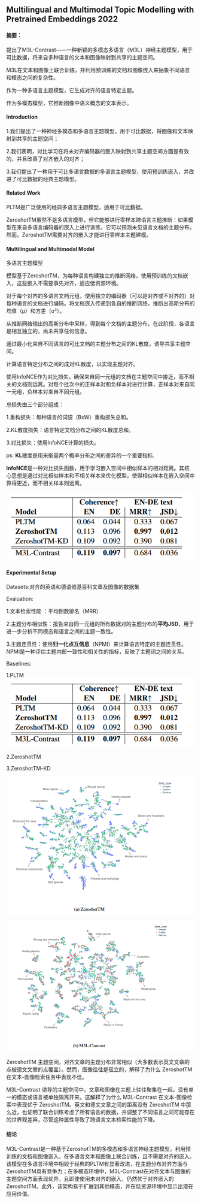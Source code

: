 ## Multilingual and Multimodal Topic Modelling with Pretrained Embeddings 2022

#### 摘要：

提出了M3L-Contrast——一种新颖的多模态多语言（M3L）神经主题模型，用于可比数据，将来自多种语言的文本和图像映射到共享的主题空间。

M3L在文本和图像上联合训练，并利用预训练的文档和图像嵌入来抽象不同语言和模态之间的复杂性。

作为一种多语言主题模型，它生成对齐的语言特定主题。

作为多模态模型，它推断图像中语义概念的文本表示。

#### Introduction

1.我们提出了一种神经多模态和多语言主题模型，用于可比数据，将图像和文本映射到共享的主题空间；

2.我们表明，对比学习在将未对齐编码器的嵌入映射到共享主题空间方面是有效的，并且改善了对齐嵌入的对齐；

3.我们提出了一种用于可比多语言数据的多语言主题模型，使用预训练嵌入，并改进了可比数据的经典主题模型。

#### Related Work

PLTM是广泛使用的经典多语言主题模型，适用于可比数据。

ZeroshotTM虽然不是多语言模型，但它能够进行零样本跨语言主题推断：如果模型在来自多语言编码器的嵌入上进行训练，它可以预测未见语言文档的主题分布。然而，ZeroshotTM需要对齐的嵌入才能进行零样本主题建模。

#### Multilingual and Multimodal Model

多语言主题模型

模型基于ZeroshotTM，为每种语言构建独立的推断网络，使用预训练的文档嵌入，这些嵌入不需要事先对齐，适应低资源环境。

对于每个对齐的多语言文档元组，使用独立的编码器（可以是对齐或不对齐的）对每种语言的文档进行编码。将文档嵌入传递到各自的推断网络，推断出高斯分布的均值（μ）和方差（σ²）。

从推断网络输出的高斯分布中采样，得到每个文档的主题分布。在此阶段，各语言是相互独立的，尚未共享任何信息。

通过最小化来自不同语言的可比文档的主题分布之间的KL散度，诱导共享主题空间。

计算语言特定分布之间的成对KL散度，以实现主题对齐。

使用InfoNCE作为对比损失，确保来自同一元组的文档在主题空间中接近，而不相关的文档则远离。对每个批次中的正样本对和负样本对进行计算，正样本对来自同一元组，负样本对来自不同元组。

总损失由三个部分组成：

1.重构损失：每种语言的词袋（BoW）重构损失总和。

2.KL散度损失：语言特定文档分布之间的KL散度总和。

3.对比损失：使用InfoNCE计算的损失。

ps:  **KL**散度是用来衡量两个概率分布之间的差异的一个重要指标.

**InfoNCE**是一种对比损失函数，用于学习嵌入空间中相似样本的相对距离。其核心思想是通过对比相似样本和不相关样本来优化模型，使得相似样本在嵌入空间中靠得更近，而不相关样本则远离。

![图像1](./image-20241019113522404.png)

#### Experimental Setup

Datasets:对齐的英语和德语维基百科文章及图像的数据集

Evaluation:

1.文本检索性能 ：平均倒数排名（MRR）

2.主题分布相似性：报告来自同一元组的所有数据对的主题分布的**平均JSD**，用于进一步分析不同模态和语言之间的主题一致性。

3.主题连贯性：使用**归一化点互信息**（NPMI）来计算语言特定的主题连贯性。NPMI是一种评估主题内部一致性和相关性的指标，反映了主题词之间的关系。

Baselines:

1.PLTM                            ![image-20241019113522404](./image-20241019113522404.png)

2.ZeroshotTM

3.ZeroshotTM-KD

![image-20241019114501344](./image-20241019114501344.png)

![image-20241019114525320](./image-20241019114525320.png)

ZeroshotTM 主题空间，对齐文章的主题分布非常相似（大多数表示英文文章的点被德文文章的点覆盖）。然而，图像往往是孤立的，解释了为什么 ZeroshotTM 在文本-图像检索任务中表现不佳。

M3L-Contrast 诱导的主题空间中，文章和图像在主题上往往聚集在一起。没有单一的模态或语言被单独隔离开来。这解释了为什么 M3L-Contrast 在文本-图像检索中表现优于 ZeroshotTM。英文和德文文章之间的距离没有 ZeroshotTM 中那么近，也证明了联合训练考虑了所有语言的数据，并调整了不同语言之间可能存在的世界观差异，尽管这种属性导致了跨语言文本检索性能的下降。



#### 结论

M3L-Contrast是一种基于ZeroshotTM的多模态和多语言神经主题模型，利用预训练的文档和图像嵌入，在多语言文本和图像上联合训练，且不需要对齐的嵌入。该模型在多语言环境中相较于经典的PLTM有显著改进，在主题分布对齐方面与ZeroshotTM具有竞争力；在多模态环境中，M3L-Contrast在对齐文本与图像的主题空间方面表现优异，且即使使用未对齐的嵌入，仍然优于对齐嵌入的ZeroshotTM。此外，该架构易于扩展到其他模态，并在低资源环境中显示出潜在应用价值。

